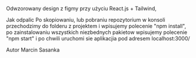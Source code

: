 Odwzorowany design z figmy przy użyciu React.js + Tailwind,

Jak odpalic
Po skopiowaniu, lub pobraniu repozytorium w konsoli przechodzimy do folderu z projektem i wpisujemy polecenie "npm install", 
po zainstalowaniu wszystkich niezbednych pakietow wpisujemy polecenie "npm start" i po chwili uruchomi sie aplikacjia pod adresem localhost:3000/

Autor
Marcin Sasanka
